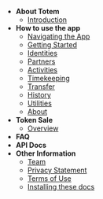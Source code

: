 <!-- ---
* [Introduction](/)
---
* **Guides to Modules**
    * [Navigating the App](navigation.md)
    * [Getting Started](getting-started.md)
    * [Identities](identities.md)
    * [Partners](partners.md)
    * [Activities](activities.md)
    * [Timekeeping](timekeeping.md)
    * [Transfer](transfer.md)
    * [History](history.md)
    * [Utilities](utilities.md)
    * [About](about-totem.md)
---
* [Team](team.md)
---
* [Privacy Statement](privacy.md)
---
* [Terms of Use](terms.md)
---
* [Installing these docs](installing-docs.md)
--- -->
* **About Totem**    
    * [Introduction](/)
* **How to use the app**
    * [Navigating the App](navigation.md)
    * [Getting Started](getting-started.md)
    * [Identities](identities.md)
    * [Partners](partners.md)
    * [Activities](activities.md)
    * [Timekeeping](timekeeping.md)
    * [Transfer](transfer.md)
    * [History](history.md)
    * [Utilities](utilities.md)
    * [About](about-totem.md)
* **Token Sale**
    * [Overview](crowdsale.md)
* **FAQ**
* **API Docs**
* **Other Information**
    * [Team](team.md)
    * [Privacy Statement](privacy.md)
    * [Terms of Use](terms.md)
    * [Installing these docs](installing-docs.md)